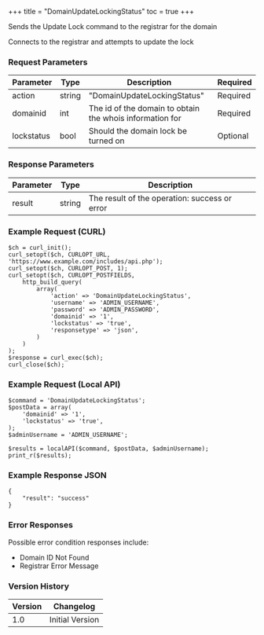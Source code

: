 +++
title = "DomainUpdateLockingStatus"
toc = true
+++

Sends the Update Lock command to the registrar for the domain

Connects to the registrar and attempts to update the lock

### Request Parameters

| Parameter | Type | Description | Required |
| --------- | ---- | ----------- | -------- |
| action | string | "DomainUpdateLockingStatus" | Required |
| domainid | int | The id of the domain to obtain the whois information for | Required |
| lockstatus | bool | Should the domain lock be turned on | Optional |

### Response Parameters

| Parameter | Type | Description |
| --------- | ---- | ----------- |
| result | string | The result of the operation: success or error |


### Example Request (CURL)

```
$ch = curl_init();
curl_setopt($ch, CURLOPT_URL, 'https://www.example.com/includes/api.php');
curl_setopt($ch, CURLOPT_POST, 1);
curl_setopt($ch, CURLOPT_POSTFIELDS,
    http_build_query(
        array(
            'action' => 'DomainUpdateLockingStatus',
            'username' => 'ADMIN_USERNAME',
            'password' => 'ADMIN_PASSWORD',
            'domainid' => '1',
            'lockstatus' => 'true',
            'responsetype' => 'json',
        )
    )
);
$response = curl_exec($ch);
curl_close($ch);
```


### Example Request (Local API)

```
$command = 'DomainUpdateLockingStatus';
$postData = array(
    'domainid' => '1',
    'lockstatus' => 'true',
);
$adminUsername = 'ADMIN_USERNAME';

$results = localAPI($command, $postData, $adminUsername);
print_r($results);
```


### Example Response JSON

```
{
    "result": "success"
}
```


### Error Responses

Possible error condition responses include:

* Domain ID Not Found
* Registrar Error Message


### Version History

| Version | Changelog |
| ------- | --------- |
| 1.0 | Initial Version |
